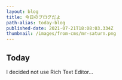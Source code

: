 ```yaml
---
layout: blog
title: 今日のブログだよ
path-alias: today-blog
published-date: 2021-07-21T18:08:03.334Z
thumbnail: /images/from-cms/mr-saturn.png
---
```

## Today

I decided not use Rich Text Editor...